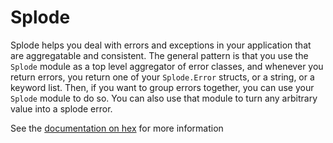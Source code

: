# Splode

Splode helps you deal with errors and exceptions in your application that are aggregatable and consistent. The general pattern is that you use the `Splode` module as a top level aggregator of error classes, and whenever you return errors, you return one of your `Splode.Error` structs, or a string, or a keyword list. Then, if you want to group errors together, you can use your `Splode` module to do so. You can also use that module to turn any arbitrary value into a splode error.

See the [documentation on hex](https://hexdocs.pm/splode) for more information

